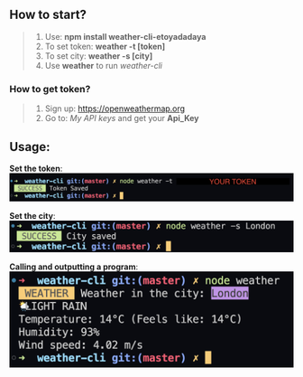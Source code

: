 ## How to start?

> 1. Use: **npm install weather-cli-etoyadadaya**
> 2. To set token: **weather -t [token]**
> 3. To set city: **weather -s [city]**
> 4. Use **weather** to run *weather-cli*

### How to get token?
> 1. Sign up: https://openweathermap.org
> 2. Go to: *My API keys* and get your **Api_Key**


## Usage:
**Set the token**:
![set token](./screenshots/token.png?raw=true "set token")

**Set the city**:
![set city](./screenshots/city.png?raw=true "set token")

**Calling and outputting a program**:
![output](./screenshots/output.png?raw=true "set token")
